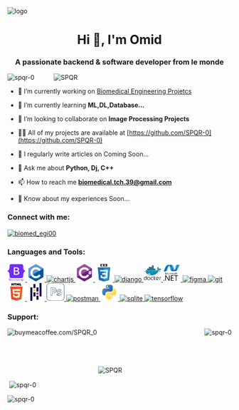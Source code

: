 ![logo](https://media4.giphy.com/headers/dhunten/0DvIY8fAjBSg.gif)
<h1 align="center">Hi 👋, I'm Omid</h1>
<h3 align="center">A passionate backend & software developer from le monde</h3>

<img align='right' alt='SPQR' width='400' src='https://miro.medium.com/v2/resize:fit:1400/0*5Zk83_AubW8y3nx5.gif'>

<p align="left"> <img src="https://komarev.com/ghpvc/?username=spqr-0&label=Profile%20views&color=0e75b6&style=flat" alt="spqr-0" /> </p>

- 🔭 I’m currently working on [Biomedical Engineering Projetcs](https://github.com/SPQR-0)

- 🌱 I’m currently learning **ML,DL,Database...**

- 👯 I’m looking to collaborate on **Image Processing Projects**

- 👨‍💻 All of my projects are available at [https://github.com/SPQR-0](https://github.com/SPQR-0)

- 📝 I regularly write articles on Coming Soon...

- 💬 Ask me about **Python, Dj, C++**

- 📫 How to reach me **biomedical.tch.39@gmail.com**

- 📄 Know about my experiences Soon...

<h3 align="left">Connect with me:</h3>
<p align="left">
<a href="https://instagram.com/biomed_egi00" target="blank"><img align="center" src="https://raw.githubusercontent.com/rahuldkjain/github-profile-readme-generator/master/src/images/icons/Social/instagram.svg" alt="biomed_egi00" height="30" width="40" /></a>
</p>

<h3 align="left">Languages and Tools:</h3>
<p align="left"> <a href="https://getbootstrap.com" target="_blank" rel="noreferrer"> <img src="https://raw.githubusercontent.com/devicons/devicon/master/icons/bootstrap/bootstrap-plain-wordmark.svg" alt="bootstrap" width="40" height="40"/> </a> <a href="https://www.cprogramming.com/" target="_blank" rel="noreferrer"> <img src="https://raw.githubusercontent.com/devicons/devicon/master/icons/c/c-original.svg" alt="c" width="40" height="40"/> </a> <a href="https://www.chartjs.org" target="_blank" rel="noreferrer"> <img src="https://www.chartjs.org/media/logo-title.svg" alt="chartjs" width="40" height="40"/> </a> <a href="https://www.w3schools.com/cs/" target="_blank" rel="noreferrer"> <img src="https://raw.githubusercontent.com/devicons/devicon/master/icons/csharp/csharp-original.svg" alt="csharp" width="40" height="40"/> </a> <a href="https://www.w3schools.com/css/" target="_blank" rel="noreferrer"> <img src="https://raw.githubusercontent.com/devicons/devicon/master/icons/css3/css3-original-wordmark.svg" alt="css3" width="40" height="40"/> </a> <a href="https://www.djangoproject.com/" target="_blank" rel="noreferrer"> <img src="https://cdn.worldvectorlogo.com/logos/django.svg" alt="django" width="40" height="40"/> </a> <a href="https://www.docker.com/" target="_blank" rel="noreferrer"> <img src="https://raw.githubusercontent.com/devicons/devicon/master/icons/docker/docker-original-wordmark.svg" alt="docker" width="40" height="40"/> </a> <a href="https://dotnet.microsoft.com/" target="_blank" rel="noreferrer"> <img src="https://raw.githubusercontent.com/devicons/devicon/master/icons/dot-net/dot-net-original-wordmark.svg" alt="dotnet" width="40" height="40"/> </a> <a href="https://www.figma.com/" target="_blank" rel="noreferrer"> <img src="https://www.vectorlogo.zone/logos/figma/figma-icon.svg" alt="figma" width="40" height="40"/> </a> <a href="https://git-scm.com/" target="_blank" rel="noreferrer"> <img src="https://www.vectorlogo.zone/logos/git-scm/git-scm-icon.svg" alt="git" width="40" height="40"/> </a> <a href="https://www.w3.org/html/" target="_blank" rel="noreferrer"> <img src="https://raw.githubusercontent.com/devicons/devicon/master/icons/html5/html5-original-wordmark.svg" alt="html5" width="40" height="40"/> </a> <a href="https://pandas.pydata.org/" target="_blank" rel="noreferrer"> <img src="https://raw.githubusercontent.com/devicons/devicon/2ae2a900d2f041da66e950e4d48052658d850630/icons/pandas/pandas-original.svg" alt="pandas" width="40" height="40"/> </a> <a href="https://www.photoshop.com/en" target="_blank" rel="noreferrer"> <img src="https://raw.githubusercontent.com/devicons/devicon/master/icons/photoshop/photoshop-line.svg" alt="photoshop" width="40" height="40"/> </a> <a href="https://postman.com" target="_blank" rel="noreferrer"> <img src="https://www.vectorlogo.zone/logos/getpostman/getpostman-icon.svg" alt="postman" width="40" height="40"/> </a> <a href="https://www.python.org" target="_blank" rel="noreferrer"> <img src="https://raw.githubusercontent.com/devicons/devicon/master/icons/python/python-original.svg" alt="python" width="40" height="40"/> </a> <a href="https://www.sqlite.org/" target="_blank" rel="noreferrer"> <img src="https://www.vectorlogo.zone/logos/sqlite/sqlite-icon.svg" alt="sqlite" width="40" height="40"/> </a> <a href="https://www.tensorflow.org" target="_blank" rel="noreferrer"> <img src="https://www.vectorlogo.zone/logos/tensorflow/tensorflow-icon.svg" alt="tensorflow" width="40" height="40"/> </a> </p>

<h3 align="left">Support:</h3>
<p><a href="https://www.buymeacoffee.com/buymeacoffee.com/SPQR_0"> <img align="left" src="https://cdn.buymeacoffee.com/buttons/v2/default-yellow.png" height="50" width="210" alt="buymeacoffee.com/SPQR_0" /></a></p>

<p><img align="right" src="https://github-readme-stats.vercel.app/api/top-langs?username=spqr-0&show_icons=true&locale=en&layout=compact" alt="spqr-0" /></p><br><br>
<br><br>
<br>
<img align='right' alt='SPQR' width='300' src='https://github.com/SPQR-0/SPQR-0/blob/main/brain-ready.gif'><br>

<p>&nbsp;<img align="center" src="https://github-readme-stats.vercel.app/api?username=spqr-0&show_icons=true&locale=en" alt="spqr-0" /></p>

<p><img align="center" src="https://github-readme-streak-stats.herokuapp.com/?user=spqr-0&" alt="spqr-0" /></p>
